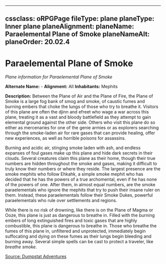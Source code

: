 
---
cssclass: oRPGPage
fileType: plane
planeType: Inner plane
planeAlignment: 
planeName: Paraelemental Plane of Smoke
planeNameAlt: 
planeOrder: 20.02.4
---
# Paraelemental Plane of Smoke
*Plane information for Paraelemental Plane of Smoke*

**Alternate Name:**  - 
**Alignment:** All 
**Inhabitants:** Mephits

**Description:** Between the Plane of Air and the Plane of Fire, the Plane of Smoke is a large fog bank of smog and smoke, of caustic fumes and burning embers that choke the lungs of those who try to breathe it. Visitors of this plane are often the djinn and efreet who wage a war across this plane, treating it as a vast and bloody battlefield as they attempt to gain elemental ground against the other side. Others who visit this plane do so either as mercenaries for one of the genie armies or as explorers searching through the smoke-laden air for rare gases that can provide healing, offer new experiences, as well as horrible poisons for assassins.

Burning and acidic air, stinging smoke laden with ash, and endless expanses of foul gases make up this plane and hide dark secrets in their clouds. Several creatures claim this plane as their home, though their true numbers are hidden throughout the smoke and gases, making it difficult to truly know their numbers or where they reside. The largest presence are the smoke mephits who follow Ehkahk, a simple smoke mephit who has decided that he has the powers of a true archomental, even if he has none of the powers of one. After them, in almost equal numbers, are the smoke paraelementals who ignore the mephits that try to push their insane ruler on them. Instead, these paraelementals follow their Smoke Dukes, powerful paraelementals who rule over settlements and regions.

While there is no risk of drowning, like there is on the Plane of Magma or Ooze, this plane is just as dangerous to breathe in. Filled with the burning embers of long extinguished fires and toxic gases that are highly combustible, this plane is dangerous to breathe in. Those who breathe the fumes of this plane in, unfiltered and unprotected, immediately begin suffocating and dying on these fumes as their lungs begin bleeding and burning away. Several simple spells can be cast to protect a traveler, like _breathe smoke._

[Source: Dumpstat Adventures](https://dumpstatadventures.com/the-gm-is-always-right/the-planes-para-elemental-planes)